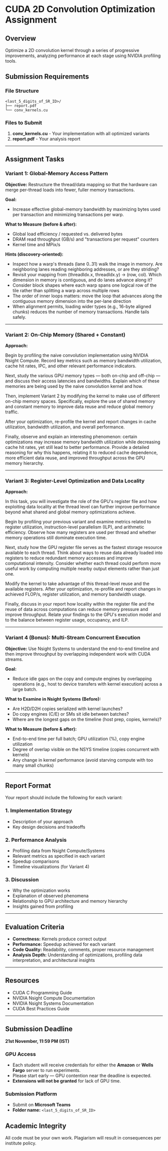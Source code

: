 # CUDA 2D Convolution Optimization Assignment

## Overview
Optimize a 2D convolution kernel through a series of progressive improvements, analyzing performance at each stage using NVIDIA profiling tools.

## Submission Requirements

### File Structure
```
<last_5_digits_of_SR_ID>/
├── report.pdf
└── conv_kernels.cu
```

### Files to Submit
1. **conv_kernels.cu** - Your implementation with all optimized variants
2. **report.pdf** - Your analysis report

---

## Assignment Tasks

### Variant 1: Global-Memory Access Pattern

**Objective:** Restructure the thread/data mapping so that the hardware can merge per-thread loads into fewer, fuller memory transactions.

**Goal:**
- Increase effective global-memory bandwidth by maximizing bytes used per transaction and minimizing transactions per warp.

**What to Measure (before & after):**
- Global load efficiency / requested vs. delivered bytes
- DRAM read throughput (GB/s) and "transactions per request" counters
- Kernel time and MPix/s

**Hints (discovery-oriented):**
- Inspect how a warp's threads (lane 0..31) walk the image in memory. Are neighboring lanes reading neighboring addresses, or are they striding?
- Revisit your mapping from (threadIdx.x, threadIdx.y) → (row, col). Which dimension in memory is contiguous, and do lanes advance along it?
- Consider block shapes where each warp spans one logical row of the tile rather than splitting a warp across multiple rows
- The order of inner loops matters: move the loop that advances along the contiguous memory dimension into the per-lane direction
- When alignment permits, loading wider types (e.g., 16-byte aligned chunks) reduces the number of memory transactions. Handle tails safely.

---

### Variant 2: On-Chip Memory (Shared + Constant)

**Approach:**

Begin by profiling the naive convolution implementation using NVIDIA Nsight Compute. Record key metrics such as memory bandwidth utilization, cache hit rates, IPC, and other relevant performance indicators.

Next, study the various GPU memory types — both on-chip and off-chip — and discuss their access latencies and bandwidths. Explain which of these memories are being used by the naive convolution kernel and how.

Then, implement Variant 2 by modifying the kernel to make use of different on-chip memory spaces. Specifically, explore the use of shared memory and constant memory to improve data reuse and reduce global memory traffic.

After your optimization, re-profile the kernel and report changes in cache utilization, bandwidth utilization, and overall performance.

Finally, observe and explain an interesting phenomenon: certain optimizations may increase memory bandwidth utilization while decreasing cache hit rates, yet still lead to better performance. Provide a detailed reasoning for why this happens, relating it to reduced cache dependence, more efficient data reuse, and improved throughput across the GPU memory hierarchy.

---

### Variant 3: Register-Level Optimization and Data Locality

**Approach:**

In this task, you will investigate the role of the GPU's register file and how exploiting data locality at the thread level can further improve performance beyond what shared and global memory optimizations achieve.

Begin by profiling your previous variant and examine metrics related to register utilization, instruction-level parallelism (ILP), and arithmetic efficiency. Observe how many registers are used per thread and whether memory operations still dominate execution time.

Next, study how the GPU register file serves as the fastest storage resource available to each thread. Think about ways to reuse data already loaded into registers to reduce redundant memory accesses and improve computational intensity. Consider whether each thread could perform more useful work by computing multiple nearby output elements rather than just one.

Modify the kernel to take advantage of this thread-level reuse and the available registers. After your optimization, re-profile and report changes in achieved FLOP/s, register utilization, and memory bandwidth usage.

Finally, discuss in your report how locality within the register file and the reuse of data across computations can reduce memory pressure and improve throughput. Relate your findings to the GPU's execution model and to the balance between register usage, occupancy, and ILP.

---

### Variant 4 (Bonus): Multi-Stream Concurrent Execution

**Objective:** Use Nsight Systems to understand the end-to-end timeline and then improve throughput by overlapping independent work with CUDA streams.

**Goal:**
- Reduce idle gaps on the copy and compute engines by overlapping operations (e.g., host to device transfers with kernel execution) across a large batch.

**What to Examine in Nsight Systems (Before):**
- Are H2D/D2H copies serialized with kernel launches?
- Do copy engines (C/E) or SMs sit idle between batches?
- Where are the longest gaps on the timeline (host prep, copies, kernels)?

**What to Measure (before & after):**
- End-to-end time per full batch; GPU utilization (%), copy engine utilization
- Degree of overlap visible on the NSYS timeline (copies concurrent with kernels)
- Any change in kernel performance (avoid starving compute with too many small chunks)

---

## Report Format

Your report should include the following for each variant:

### 1. Implementation Strategy
- Description of your approach
- Key design decisions and tradeoffs

### 2. Performance Analysis
- Profiling data from Nsight Compute/Systems
- Relevant metrics as specified in each variant
- Speedup comparisons
- Timeline visualizations (for Variant 4)

### 3. Discussion
- Why the optimization works
- Explanation of observed phenomena
- Relationship to GPU architecture and memory hierarchy
- Insights gained from profiling

---

## Evaluation Criteria

- **Correctness:** Kernels produce correct output
- **Performance:** Speedup achieved for each variant
- **Code Quality:** Readability, comments, proper resource management
- **Analysis Depth:** Understanding of optimizations, profiling data interpretation, and architectural insights

---

## Resources
- CUDA C Programming Guide
- NVIDIA Nsight Compute Documentation
- NVIDIA Nsight Systems Documentation
- CUDA Best Practices Guide

---

## Submission Deadline
**21st November, 11:59 PM (IST)**

### GPU Access
- Each student will receive credentials for either the **Amazon** or **Wells Fargo** server to run experiments.  
- Please start early — GPU contention near the deadline is expected.  
- **Extensions will not be granted** for lack of GPU time.

### Submission Platform
- Submit on **Microsoft Teams**  
- **Folder name:** `<last_5_digits_of_SR_ID>`

## Academic Integrity
All code must be your own work. Plagiarism will result in consequences per institute policy.
